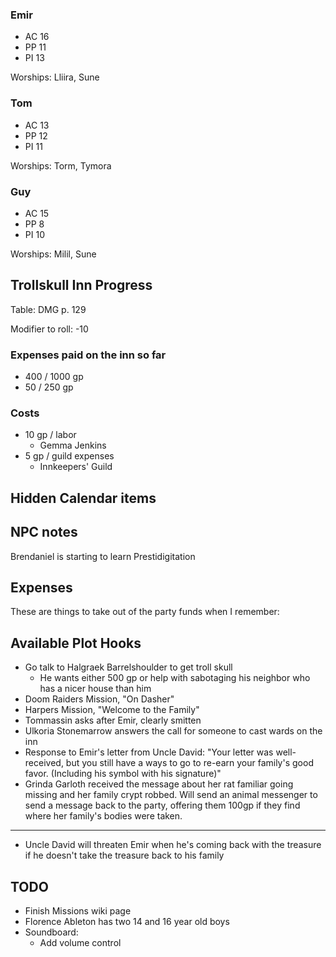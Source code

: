 <script type="module">
    import {init} from "/js/dragon_heist/gm_notes.js";
    init();
</script>

### Emir

* AC 16
* PP 11
* PI 13

Worships: Lliira, Sune

### Tom

* AC 13
* PP 12
* PI 11

Worships: Torm, Tymora

### Guy
* AC 15
* PP 8
* PI 10

Worships: Milil, Sune

## Trollskull Inn Progress

Table: DMG p. 129

Modifier to roll: -10

### Expenses paid on the inn so far

* 400 / 1000 gp
* 50 / 250 gp

### Costs

* 10 gp / labor
  * Gemma Jenkins
* 5 gp / guild expenses
  * Innkeepers' Guild

## Hidden Calendar items

## NPC notes

Brendaniel is starting to learn Prestidigitation

## Expenses

These are things to take out of the party funds when I remember:

## Available Plot Hooks

* Go talk to Halgraek Barrelshoulder to get troll skull
  * He wants either 500 gp or help with sabotaging his neighbor who has a nicer house than him
* Doom Raiders Mission, "On Dasher"
* Harpers Mission, "Welcome to the Family"
* Tommassin asks after Emir, clearly smitten
* Ulkoria Stonemarrow answers the call for someone to cast wards on the inn
* Response to Emir's letter from Uncle David: "Your letter was well-received, but you still have a ways to go to re-earn your family's good favor. (Including his symbol with his signature)"
* Grinda Garloth received the message about her rat familiar going missing and her family crypt robbed. Will send an animal messenger to send a message back to the party, offering them 100gp if they find where her family's bodies were taken.

---

* Uncle David will threaten Emir when he's coming back with the treasure if he doesn't take the treasure back to his family

## TODO

* Finish Missions wiki page
* Florence Ableton has two 14 and 16 year old boys
* Soundboard:
  * Add volume control